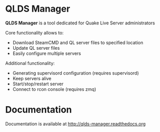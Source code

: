 QLDS Manager
============

**QLDS Manager** is a tool dedicated for Quake Live Server administrators

Core functionality allows to:

* Download SteamCMD and QL server files to specified location
* Update QL server files
* Easily configure multiple servers

Additional functionality:

* Generating supervisord configuration (requires supervisord)
* Keep servers alive
* Start/stop/restart server
* Connect to rcon console (requires zmq)

Documentation
=============

Documentation is available at http://qlds-manager.readthedocs.org
